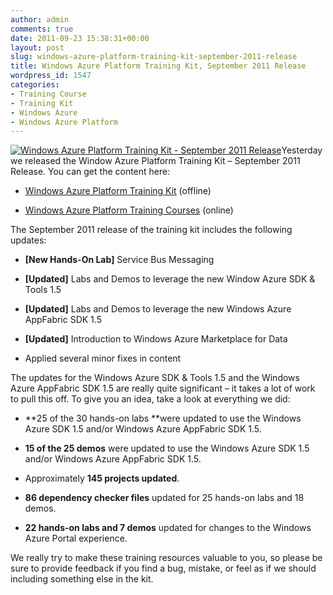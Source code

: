 ```yaml
---
author: admin
comments: true
date: 2011-09-23 15:38:31+00:00
layout: post
slug: windows-azure-platform-training-kit-september-2011-release
title: Windows Azure Platform Training Kit, September 2011 Release
wordpress_id: 1547
categories:
- Training Course
- Training Kit
- Windows Azure
- Windows Azure Platform
---
```


[![Windows Azure Platform Training Kit - September 2011 Release](https://wadewegner.blob.core.windows.net/wordpress/2011/09/image_thumb.png)](https://wadewegner.blob.core.windows.net/wordpress/2011/09/image.png)Yesterday we released the Window Azure Platform Training Kit – September 2011 Release. You can get the content here:

 

  
  * [Windows Azure Platform Training Kit](http://go.microsoft.com/fwlink/?LinkID=130354) (offline)
   
  * [Windows Azure Platform Training Courses](http://msdn.microsoft.com/en-us/gg271268) (online)
 

The September 2011 release of the training kit includes the following updates: 

 

  
  * **[New Hands-On Lab]** Service Bus Messaging
   
  * **[Updated]** Labs and Demos to leverage the new Window Azure SDK & Tools 1.5
   
  * **[Updated]** Labs and Demos to leverage the new Windows Azure AppFabric SDK 1.5
   
  * **[Updated]** Introduction to Windows Azure Marketplace for Data
   
  * Applied several minor fixes in content
 

The updates for the Windows Azure SDK & Tools 1.5 and the Windows Azure AppFabric SDK 1.5 are really quite significant – it takes a lot of work to pull this off. To give you an idea, take a look at everything we did:

 

  
  * **25 of the 30 hands-on labs **were updated to use the Windows Azure SDK 1.5 and/or Windows Azure AppFabric SDK 1.5.
   
  * **15 of the 25 demos** were updated to use the Windows Azure SDK 1.5 and/or Windows Azure AppFabric SDK 1.5.
   
  * Approximately **145 projects updated**.
   
  * **86 dependency checker files** updated for 25 hands-on labs and 18 demos.
   
  * **22 hands-on labs and 7 demos** updated for changes to the Windows Azure Portal experience.
 

We really try to make these training resources valuable to you, so please be sure to provide feedback if you find a bug, mistake, or feel as if we should including something else in the kit.
